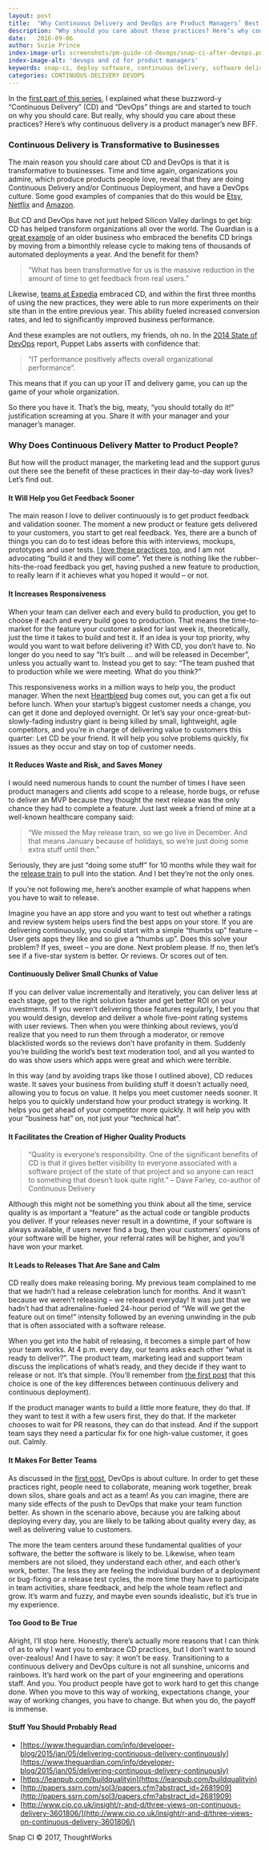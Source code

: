 ```yaml
---
layout: post
title:  "Why Continuous Delivery and DevOps are Product Managers’ Best Friends"
description: "Why should you care about these practices? Here’s why continuous delivery is a product manager’s new BFF."
date:   2016-09-06
author: Suzie Prince
index-image-url: screenshots/pm-guide-cd-devops/snap-ci-after-devops.png
index-image-alt: 'devops and cd for product managers'
keywords: snap-ci, deploy software, continuous delivery, software delivery, devops, software deployment
categories: CONTINUOUS-DELIVERY DEVOPS
---
```



In the [first part of this series](https://blog.snap-ci.com/blog/2016/06/28/continuous-delivery-product-managers/), I explained what these buzzword-y “Continuous Delivery” (CD) and “DevOps” things are and started to touch on why you should care. But really, why should you care about these practices? Here’s why continuous delivery is a product manager’s new BFF.

### Continuous Delivery is Transformative to Businesses

The main reason you should care about CD and DevOps is that it is transformative to businesses. Time and time again, organizations you admire, which produce products people love, reveal that they are doing Continuous Delivery and/or Continuous Deployment, and have a DevOps culture. Some good examples of companies that do this would be [Etsy](https://www.infoq.com/news/2014/03/etsy-deploy-50-times-a-day), [Netflix](http://techblog.netflix.com/2015/11/global-continuous-delivery-with.html) and [Amazon](http://joshuaseiden.com/blog/2013/12/amazon-deploys-to-production-every-11-6-seconds/).

But CD and DevOps have not just helped Silicon Valley darlings to get big: CD has helped transform organizations all over the world. The Guardian is a [great example](https://www.theguardian.com/info/developer-blog/2015/jan/05/delivering-continuous-delivery-continuously) of an older business who embraced the benefits CD brings by moving from a bimonthly release cycle to making tens of thousands of automated deployments a year. And the benefit for them?

>“What has been transformative for us is the massive reduction in the amount of time to get feedback from real users.”

Likewise, [teams at Expedia](https://www.thoughtworks.com/clients/expedia) embraced CD, and within the first three months of using the new practices, they were able to run more experiments on their site than in the entire previous year. This ability fueled increased conversion rates, and led to significantly improved business performance.

And these examples are not outliers, my friends, oh no. In the [2014 State of DevOps](https://puppet.com/resources/white-paper/2014-state-of-devops-report/thank-you) report, Puppet Labs asserts with confidence that:

>“IT performance positively affects overall organizational performance”.

This means that if you can up your IT and delivery game, you can up the game of your whole organization.

So there you have it. That’s the big, meaty, “you should totally do it!” justification screaming at you. Share it with your manager and your manager’s manager.

### Why Does Continuous Delivery Matter to Product People?

But how will the product manager, the marketing lead and the support gurus out there see the benefit of these practices in their day-to-day work lives? Let’s find out.

#### It Will Help you Get Feedback Sooner

The main reason I love to deliver continuously is to get product feedback and validation sooner. The moment a new product or feature gets delivered to your customers, you start to get real feedback. Yes, there are a bunch of things you can do to test ideas before this with interviews, mockups, prototypes and user tests. [I love these practices too](http://www.mindtheproduct.com/2015/05/find-right-customers-product-development-interviews/), and I am not advocating “build it and they will come”. Yet there is nothing like the rubber-hits-the-road feedback you get, having pushed a new feature to production, to really learn if it achieves what you hoped it would – or not.

#### It Increases Responsiveness

When your team can deliver each and every build to production, you get to choose if each and every build goes to production. That means the time-to-market for the feature your customer asked for last week is, theoretically, just the time it takes to build and test it. If an idea is your top priority, why would you want to wait before delivering it? With CD, you don’t have to. No longer do you need to say “It’s built …  and will be released in December”, unless you actually want to. Instead you get to say: “The team pushed that to production while we were meeting. What do you think?”

This responsiveness works in a million ways to help you, the product manager. When the next [Heartbleed](http://heartbleed.com/) bug comes out, you can get a fix out before lunch. When your startup’s biggest customer needs a change, you can get it done and deployed overnight. Or let’s say your once-great-but-slowly-fading industry giant is being killed by small, lightweight, agile competitors, and you’re in charge of delivering value to customers this quarter: Let CD be your friend. It will help you solve problems quickly, fix issues as they occur and stay on top of customer needs.

#### It Reduces Waste and Risk, and Saves Money

I would need numerous hands to count the number of times I have seen product managers and clients add scope to a release, horde bugs, or refuse to deliver an MVP because they thought the next release was the only chance they had to complete a feature. Just last week a friend of mine at a well-known healthcare company said:

>“We missed the May release train, so we go live in December. And that means January because of holidays, so we’re just doing some extra stuff until then.”

Seriously, they are just “doing some stuff” for 10 months while they wait for the [release train](http://www.scaledagileframework.com/agile-release-train/) to pull into the station. And I bet they’re not the only ones.

If you’re not following me, here’s another example of what happens when you have to wait to release.

Imagine you have an app store and you want to test out whether a ratings and review system helps users find the best apps on your store. If you are delivering continuously, you could start with a simple “thumbs up” feature – User gets apps they like and so give a “thumbs up”. Does this solve your problem? If yes, sweet – you are done. Next problem please. If no, then let’s see if a five-star system is better. Or reviews. Or scores out of ten.

#### Continuously Deliver Small Chunks of Value

If you can deliver value incrementally and iteratively, you can deliver less at each stage, get to the right solution faster and get better ROI on your investments. If you weren’t delivering those features regularly, I bet you that you would design, develop and deliver a whole five-point rating systems with user reviews. Then when you were thinking about reviews, you’d realize that you need to run them through a moderator, or remove blacklisted words so the reviews don’t have profanity in them. Suddenly you’re building the world’s best text moderation tool, and all you wanted to do was show users which apps were great and which were terrible.

In this way (and by avoiding traps like those I outlined above), CD reduces waste. It saves your business from building stuff it doesn’t actually need, allowing you to focus on value. It helps you meet customer needs sooner. It helps you to quickly understand how your product strategy is working. It helps you get ahead of your competitor more quickly. It will help you with your “business hat” on, not just your “technical hat”.

#### It Facilitates the Creation of Higher Quality Products

>“Quality is everyone’s responsibility. One of the significant benefits of CD is that it gives better visibility to everyone associated with a software project of the state of that project and so anyone can react to something that doesn’t look quite right.”
>– Dave Farley, co-author of Continuous Delivery

Although this might not be something you think about all the time, service quality is as important a “feature” as the actual code or tangible products you deliver. If your releases never result in a downtime, if your software is always available, if users never find a bug, then your customers’ opinions of your software will be higher, your referral rates will be higher, and you’ll have won your market.

#### It Leads to Releases That Are Sane and Calm

CD really does make releasing boring. My previous team complained to me that we hadn’t had a release celebration lunch for months. And it wasn’t because we weren’t releasing – we released everyday! It was just that we hadn’t had that adrenaline-fueled 24-hour period of “We will we get the feature out on time!” intensity followed by an evening unwinding in the pub that is often associated with a software release.

When you get into the habit of releasing, it becomes a simple part of how your team works. At 4 p.m. every day, our teams asks each other “what is ready to deliver?”. The product team, marketing lead and support team discuss the implications of what’s ready, and they decide if they want to release or not. It’s that simple. (You’ll remember from [the first post](http://www.mindtheproduct.com/2016/02/what-the-hell-are-ci-cd-and-devops-a-cheatsheet-for-the-rest-of-us/) that this choice is one of the key differences between continuous delivery and continuous deployment).

If the product manager wants to build a little more feature, they do that. If they want to test it with a few users first, they do that. If the marketer chooses to wait for PR reasons, they can do that instead. And if the support team says they need a particular fix for one high-value customer, it goes out. Calmly.

#### It Makes For Better Teams

As discussed in the [first post](https://blog.snap-ci.com/blog/2016/06/28/continuous-delivery-product-managers/), DevOps is about culture. In order to get these practices right, people need to collaborate, meaning work together, break down silos, share goals and act as a team! As you can imagine, there are many side effects of the push to DevOps that make your team function better. As shown in the scenario above, because you are talking about deploying every day, you are likely to be talking about quality every day, as well as delivering value to customers.

The more the team centers around these fundamental qualities of your software, the better the software is likely to be. Likewise, when team members are not siloed, they understand each other, and each other’s work, better. The less they are feeling the individual burden of a deployment or bug-fixing or a release test cycles, the more time they have to participate in team activities, share feedback, and help the whole team reflect and grow. It’s warm and fuzzy, and maybe even sounds idealistic, but it’s true in my experience.

#### Too Good to Be True

Alright, I’ll stop here. Honestly, there’s actually more reasons that I can think of as to why I want you to embrace CD practices, but I don’t want to sound over-zealous! And I have to say: it won’t be easy. Transitioning to a continuous delivery and DevOps culture is not all sunshine, unicorns and rainbows. It’s hard work on the part of your engineering and operations staff. And you. You product people have got to work hard to get this change done. When you move to this way of working, expectations change, your way of working changes, you have to change. But when you do, the payoff is immense.

#### Stuff You Should Probably Read

* [https://www.theguardian.com/info/developer-blog/2015/jan/05/delivering-continuous-delivery-continuously](https://www.theguardian.com/info/developer-blog/2015/jan/05/delivering-continuous-delivery-continuously)
* [https://leanpub.com/buildqualityin](https://leanpub.com/buildqualityin)
* [http://papers.ssrn.com/sol3/papers.cfm?abstract_id=2681909](http://papers.ssrn.com/sol3/papers.cfm?abstract_id=2681909)
* [http://www.cio.co.uk/insight/r-and-d/three-views-on-continuous-delivery-3601806/](http://www.cio.co.uk/insight/r-and-d/three-views-on-continuous-delivery-3601806/)

 
Snap CI © 2017, ThoughtWorks
